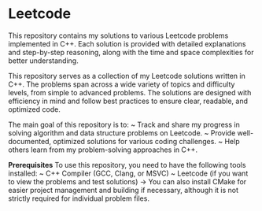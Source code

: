 # Leetcode

This repository contains my solutions to various Leetcode problems implemented in C++. 
Each solution is provided with detailed explanations and step-by-step reasoning, 
along with the time and space complexities for better understanding.

This repository serves as a collection of my Leetcode solutions written in C++. 
The problems span across a wide variety of topics and difficulty levels, from simple to advanced problems. 
The solutions are designed with efficiency in mind and follow best practices to ensure clear, readable, and optimized code.

The main goal of this repository is to:
  ~ Track and share my progress in solving algorithm and data structure problems on Leetcode.
  ~ Provide well-documented, optimized solutions for various coding challenges.
  ~ Help others learn from my problem-solving approaches in C++.

**Prerequisites**
To use this repository, you need to have the following tools installed:
  ~ C++ Compiler (GCC, Clang, or MSVC)
  ~ Leetcode (if you want to view the problems and test solutions)
  -> You can also install CMake for easier project management and building if necessary, 
     although it is not strictly required for individual problem files.
